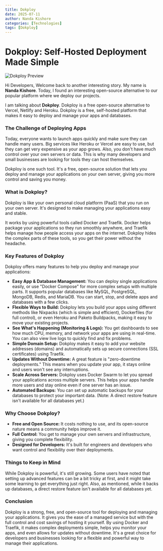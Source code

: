 ```yaml
---
title: Dokploy
date: 2025-07-11
author: Nanda Kishore
categories: [Technologies]
tags: [Dokploy]
---
```


# Dokploy: Self-Hosted Deployment Made Simple

![Dokploy Preview](https://miro.medium.com/v2/resize:fit:1400/1*k_zr8RBUV81PjHo2Qmd34A.png)

Hi Developers, Welcome back to another interesting story. My name is **Nanda Kishore**. Today, I found an interesting open-source alternative to our popular platform where we deploy our projects.

I am talking about **Dokploy**. Dokploy is a free open-source alternative to Vercel, Netlify and Heroku. Dokploy is a free, self-hosted platform that makes it easy to deploy and manage your apps and databases.

### **The Challenge of Deploying Apps**

Today, everyone wants to launch apps quickly and make sure they can handle many users. Big services like Heroku or Vercel are easy to use, but they can get very expensive as your app grows. Also, you don't have much control over your own servers or data. This is why many developers and small businesses are looking for tools they can host themselves.

Dokploy is one such tool. It's a free, open-source solution that lets you deploy and manage your applications on your own server, giving you more control and saving you money.

### **What is Dokploy?**

Dokploy is like your own personal cloud platform (PaaS) that you run on your own server. It's designed to make managing your applications easy and stable.

It works by using powerful tools called Docker and Traefik. Docker helps package your applications so they run smoothly anywhere, and Traefik helps manage how people access your apps on the internet. Dokploy hides the complex parts of these tools, so you get their power without the headache.

### **Key Features of Dokploy**

Dokploy offers many features to help you deploy and manage your applications:

- **Easy App & Database Management:** You can deploy single applications easily, or use "Docker Compose" for more complex setups with multiple parts. It supports popular databases like MySQL, PostgreSQL, MongoDB, Redis, and MariaDB. You can start, stop, and delete apps and databases with a few clicks.  
- **Flexible Ways to Build:** Dokploy lets you build your apps using different methods like Nixpacks (which is simple and efficient), Dockerfiles (for full control), or even Heroku and Paketo Buildpacks, making it easy to move your existing projects.  
- **See What's Happening (Monitoring & Logs):** You get dashboards to see how much CPU, memory, and network your apps are using in real-time. You can also view live logs to quickly find and fix problems.  
- **Simple Domain Setup:** Dokploy makes it easy to add your website addresses (domains) and automatically sets up secure connections (SSL certificates) using Traefik.  
- **Updates Without Downtime:** A great feature is "zero-downtime deployments." This means when you update your app, it stays online and users won't see any interruptions.  
- **Scale Across Servers:** Dokploy uses Docker Swarm to let you spread your applications across multiple servers. This helps your apps handle more users and stay online even if one server has an issue.  
- **Automated Backups:** You can set up automatic backups for your databases to protect your important data. (Note: A direct restore feature isn't available for all databases yet.)

### **Why Choose Dokploy?**

- **Free and Open Source:** It costs nothing to use, and its open-source nature means a community helps improve it.  
- **Full Control:** You get to manage your own servers and infrastructure, giving you complete flexibility.  
- **Designed for Developers:** It's built for engineers and developers who want control and flexibility over their deployments.

### **Things to Keep in Mind**

While Dokploy is powerful, it's still growing. Some users have noted that setting up advanced features can be a bit tricky at first, and it might take some learning to get everything just right. Also, as mentioned, while it backs up databases, a direct restore feature isn't available for all databases yet.

### **Conclusion**

Dokploy is a strong, free, and open-source tool for deploying and managing your applications. It gives you the ease of a managed service but with the full control and cost savings of hosting it yourself. By using Docker and Traefik, it makes complex deployments simple, helps you monitor your apps, and even allows for updates without downtime. It's a great choice for developers and businesses looking for a flexible and powerful way to manage their applications.
